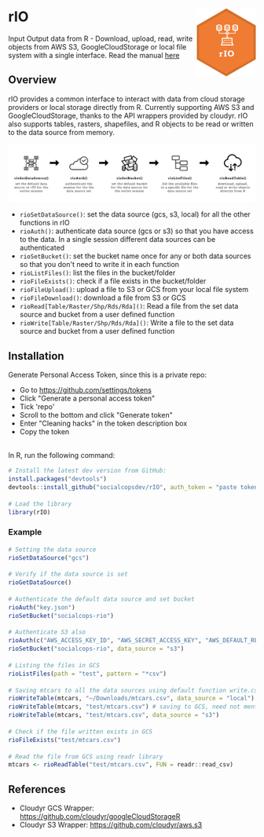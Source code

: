 # rIO <img src="wiki/logo.png" align="right" />
Input Output data from R - Download, upload, read, write objects from AWS S3, GoogleCloudStorage or local file system with a single interface. Read the manual [here]("wiki/rIO-manual.pdf")

## Overview

rIO provides a common interface to interact with data from cloud storage providers or local storage directly from R. Currently supporting AWS S3 and GoogleCloudStorage, thanks to the API wrappers provided by cloudyr. rIO also supports tables, rasters, shapefiles, and R objects to be read or written to the data source from memory.

<img src="wiki/rIO_exp.png" align="centre" />

  - `rioSetDataSource()`: set the data source (gcs, s3, local) for all the other functions in rIO
  - `rioAuth()`: authenticate data source (gcs or s3) so that you have access to the data. In a single session different data sources can be authenticated
  - `rioSetBucket()`: set the bucket name once for any or both data sources so that you don't need to write it in each function
  - `rioListFiles()`: list the files in the bucket/folder
  - `rioFileExists()`: check if a file exists in the bucket/folder
  - `rioFileUpload()`: upload a file to S3 or GCS from your local file system
  - `rioFileDownload()`: download a file from S3 or GCS 
  - `rioRead[Table/Raster/Shp/Rds/Rda]()`: Read a file from the set data source and bucket from a user defined function
  - `rioWrite[Table/Raster/Shp/Rds/Rda]()`: Write a file to the set data source and bucket from a user defined function
 
## Installation

Generate Personal Access Token, since this is a private repo: <br />
  - Go to https://github.com/settings/tokens <br />
  - Click "Generate a personal access token" 
  - Tick 'repo' <br />
  - Scroll to the bottom and click "Generate token"<br />
  - Enter "Cleaning hacks" in the token description box<br />
  - Copy the token <br />
<br />
In R, run the following command:

``` r
# Install the latest dev version from GitHub:
install.packages("devtools")
devtools::install_github("socialcopsdev/rIO", auth_token = "paste token copied above")

# Load the library
library(rIO)
```

### Example

``` r
# Setting the data source
rioSetDataSource("gcs")

# Verify if the data source is set
rioGetDataSource()

# Authenticate the default data source and set bucket
rioAuth("key.json")
rioSetBucket("socialcops-rio")

# Authenticate S3 also
rioAuth(c("AWS_ACCESS_KEY_ID", "AWS_SECRET_ACCESS_KEY", "AWS_DEFAULT_REGION", "AWS_SESSION_TOKEN"), data_source = "s3")
rioSetBucket("socialcops-rio", data_source = "s3")

# Listing the files in GCS
rioListFiles(path = "test", pattern = "*csv")

# Saving mtcars to all the data sources using default function write.csv
rioWriteTable(mtcars, "~/Downloads/mtcars.csv", data_source = "local")
rioWriteTable(mtcars, "test/mtcars.csv") # saving to GCS, need not mention as set globally
rioWriteTable(mtcars, "test/mtcars.csv", data_source = "s3")

# Check if the file written exists in GCS
rioFileExists("test/mtcars.csv")

# Read the file from GCS using readr library
mtcars <- rioReadTable("test/mtcars.csv", FUN = readr::read_csv)

```

## References
* Cloudyr GCS Wrapper: https://github.com/cloudyr/googleCloudStorageR
* Cloudyr S3 Wrapper: https://github.com/cloudyr/aws.s3


